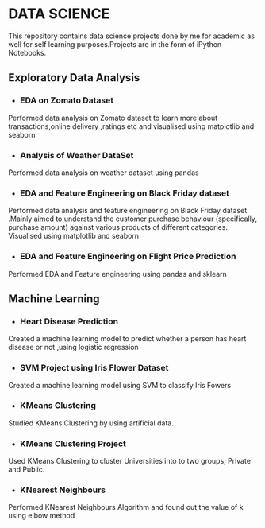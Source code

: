 # DATA SCIENCE
This repository contains data science projects done by me for academic as well for self learning purposes.Projects are in the form of iPython Notebooks.
## Exploratory Data Analysis
  * ### EDA on Zomato Dataset
  Performed data analysis on Zomato dataset to learn more about transactions,online delivery ,ratings etc and visualised using matplotlib and seaborn 
  * ### Analysis of Weather DataSet
   Performed data analysis on weather dataset using pandas
  * ### EDA and Feature Engineering on Black Friday dataset
   Performed data analysis and feature engineering on Black Friday dataset .Mainly aimed to understand the customer purchase behaviour (specifically, purchase amount)      against various products of different categories. Visualised using  matplotlib and seaborn 
  * ### EDA and Feature Engineering on Flight Price Prediction
  Performed EDA and Feature engineering using pandas and sklearn
## Machine Learning
   * ### Heart Disease Prediction
   Created a machine learning model to predict whether a person has heart disease or not ,using logistic regression
   * ### SVM Project using Iris Flower Dataset
   Created a machine learning model using SVM to classify Iris Fowers
   * ### KMeans Clustering
   Studied KMeans Clustering by using artificial data.
   * ###  KMeans Clustering Project
   Used KMeans Clustering to cluster Universities into to two groups, Private and Public.
   * ### KNearest Neighbours
   Performed KNearest Neighbours Algorithm and found out the value of k using elbow method
   
